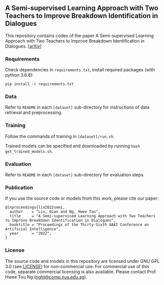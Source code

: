 ## A Semi-supervised Learning Approach with Two Teachers to Improve Breakdown Identification in Dialogues
This repository contains codes of the paper A Semi-supervised Learning Approach with Two Teachers to Improve Breakdown Identification in Dialogues. [[arXiv](https://arxiv.org/abs/2202.10948)]

### Requirements ###
Check dependencies in `requirements.txt`, install required packages (with python 3.6.8):
```
pip install -r requirements.txt
```

### Data ###

Refer to `README` in each `[dataset]` sub-directory for instructions of data retrieval and preprocessing.

### Training ###

Follow the commands of training in `[dataset]/run.sh`.

Trained models can be specified and downloaded by running `bash get_trained_models.sh`.

### Evaluation ###

Refer to `README` in each `[dataset]` sub-directory for evaluation steps.

### Publication ###
If you use the source code or models from this work, please cite our paper:
```
@inproceedings{lin2022semi,
  author    = "Lin, Qian and Ng, Hwee Tou",
  title     = "A Semi-supervised Learning Approach with Two Teachers to Improve Breakdown Identification in Dialogues",
  booktitle = "Proceedings of the Thirty-Sixth AAAI Conference on Artificial Intelligence",
  year      = "2022",
}
```
### License ###

The source code and models in this repository are licensed under GNU GPL 3.0 (see [LICENSE](LICENSE)) for non-commercial use. For commercial use of this code, separate commercial licensing is also available. Please contact Prof. Hwee Tou Ng ([nght@comp.nus.edu.sg](mailto:nght@comp.nus.edu.sg)).